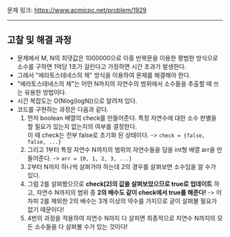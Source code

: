 문제 링크: https://www.acmicpc.net/problem/1929
- - -
## 고찰 및 해결 과정 
- 문제에서 M, N의 최댓값은 1000000으로 이중 반복문을 이용한 평범한 방식으로 소수를 구하면 1억당 1초가 걸린다고 가정하면 시간 초과가 발생한다.  
- 그래서 "에라토스테네스의 체" 방식을 이용하여 문제를 해결해야 한다.  
- "에라토스테네스의 체"는 어떤 N까지의 자연수의 범위에서 소수들을 추출할 때 쓰는 유용한 방법이다.  
- 시간 복잡도는 O(Nlog(logN))으로 알려져 있다.  
- 코드를 구현하는 과정은 다음과 같다.  
  1. 먼저 boolean 배열의 check를 만들어준다. 특정 자연수에 대한 소수 판별을 할 필요가 있는지 없는지의 여부를 결정한다.  
    이 때 check는 전부 false로 초기화 된 상태이다. -> ```check = {false, false, ...}```  
  2. 그리고 1부터 특정 자연수 N까지의 범위의 자연수들을 담을 int형 배열 arr을 만들어준다. -> ```arr = {0, 1, 2, 3, ...}```  
  3. 2부터 N까지 하나씩 살펴가야 하는데 2의 경우를 살펴보면 소수임을 알 수가 있다.  
  4. 그럼 2를 살펴봤으므로 **check[2]의 값을 살펴보았으므로 true로 업데이트** 하고, 자연수 N까지의 범위 중 **2의 배수도 같이 check에서 true를 해준다!**
    -> 어차피 2를 제외한 2의 배수는 3개 이상의 약수를 가지므로 굳이 살펴볼 필요가 없기 때문이다!
  5. 4번의 과정을 적용하여 자연수 N까지 다 살피면 최종적으로 자연수 N까지의 모든 소수들을 다 살펴볼 수가 있는 것이다!  
  